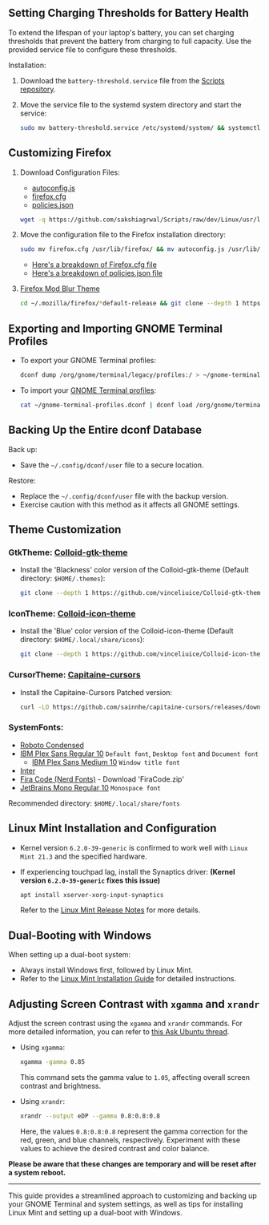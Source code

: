 ## Setting Charging Thresholds for Battery Health

To extend the lifespan of your laptop's battery, you can set charging thresholds that prevent the battery from charging to full capacity. Use the provided service file to configure these thresholds.

Installation:

1. Download the `battery-threshold.service` file from the [Scripts repository](https://github.com/sakshiagrwal/Scripts/blob/dev/Linux/etc/systemd/system/battery-threshold.service).
2. Move the service file to the systemd system directory and start the service:

   ```sh
   sudo mv battery-threshold.service /etc/systemd/system/ && systemctl enable battery-threshold.service && systemctl start battery-threshold.service
   ```

## Customizing Firefox

1. Download Configuration Files:
   - [autoconfig.js](https://github.com/sakshiagrwal/Scripts/blob/main/Windows/Extra/autoconfig.js)
   - [firefox.cfg](https://github.com/sakshiagrwal/Scripts/blob/dev/Linux/usr/lib/firefox/firefox.cfg)
   - [policies.json](https://github.com/sakshiagrwal/Scripts/blob/dev/Linux/usr/lib/firefox/distribution/policies.json)

   ```sh
   wget -q https://github.com/sakshiagrwal/Scripts/raw/dev/Linux/usr/lib/firefox/distribution/policies.json
   ```

2. Move the configuration file to the Firefox installation directory:

   ```sh
   sudo mv firefox.cfg /usr/lib/firefox/ && mv autoconfig.js /usr/lib/firefox/defaults/pref/ && mv policies.json /usr/lib/firefox/distribution/
   ```

   - [Here's a breakdown of Firefox.cfg file](https://github.com/sakshiagrwal/Scripts/commit/29d90e6f4b727b24824584da56e5965cb43d94ea)
   - [Here's a breakdown of policies.json file](https://github.com/sakshiagrwal/Scripts/commit/258124948b51033265574a73336131482e22fc2e)
  
3. [Firefox Mod Blur Theme](https://github.com/datguypiko/Firefox-Mod-Blur)

   ```sh
   cd ~/.mozilla/firefox/*default-release && git clone --depth 1 https://github.com/datguypiko/Firefox-Mod-Blur chrome && cd chrome && shopt -s dotglob && rm -rf !(ASSETS|userChrome.css|userContent.css)
   ```

## Exporting and Importing GNOME Terminal Profiles

- To export your GNOME Terminal profiles:

  ```sh
  dconf dump /org/gnome/terminal/legacy/profiles:/ > ~/gnome-terminal-profiles.dconf
  ```

- To import your [GNOME Terminal profiles](https://github.com/sakshiagrwal/Dotfiles/blob/main/bash/gnome-terminal-profiles.dconf):

  ```sh
  cat ~/gnome-terminal-profiles.dconf | dconf load /org/gnome/terminal/legacy/profiles:/
  ```

## Backing Up the Entire dconf Database

Back up:

- Save the `~/.config/dconf/user` file to a secure location.

Restore:

- Replace the `~/.config/dconf/user` file with the backup version.
- Exercise caution with this method as it affects all GNOME settings.

## Theme Customization

### GtkTheme: [Colloid-gtk-theme](https://github.com/vinceliuice/Colloid-gtk-theme)

- Install the 'Blackness' color version of the Colloid-gtk-theme (Default directory: `$HOME/.themes`):

  ```sh
  git clone --depth 1 https://github.com/vinceliuice/Colloid-gtk-theme && cd Colloid-gtk-theme && ./install.sh --color dark --tweaks black rimless && cd .. && rm -rf Colloid-gtk-theme
  ```

### IconTheme: [Colloid-icon-theme](https://github.com/vinceliuice/Colloid-icon-theme)

- Install the 'Blue' color version of the Colloid-icon-theme (Default directory: `$HOME/.local/share/icons`):

  ```sh
  git clone --depth 1 https://github.com/vinceliuice/Colloid-icon-theme && cd Colloid-icon-theme && ./install.sh && cd .. && rm -rf Colloid-icon-theme
  ```

### CursorTheme: [Capitaine-cursors](https://github.com/keeferrourke/capitaine-cursors)

- Install the Capitaine-Cursors Patched version:

  ```sh
  curl -LO https://github.com/sainnhe/capitaine-cursors/releases/download/r5/Linux.zip && unzip Linux.zip && mv 'Capitaine Cursors' ~/.icons/Capitaine-Cursors
  ```

### SystemFonts:

- [Roboto Condensed](https://fonts.google.com/specimen/Roboto+Condensed)
- [IBM Plex Sans Regular 10](https://fonts.google.com/specimen/IBM+Plex+Sans) `Default font`, `Desktop font` and `Document font`
   - [IBM Plex Sans Medium 10]() `Window title font`
- [Inter](https://fonts.google.com/specimen/Inter)
- [Fira Code (Nerd Fonts)](https://github.com/ryanoasis/nerd-fonts/releases/latest) - Download 'FiraCode.zip'
- [JetBrains Mono Regular 10](https://www.jetbrains.com/lp/mono) `Monospace font`

Recommended directory: `$HOME/.local/share/fonts`

## Linux Mint Installation and Configuration

- Kernel version `6.2.0-39-generic` is confirmed to work well with `Linux Mint 21.3` and the specified hardware.
- If experiencing touchpad lag, install the Synaptics driver: **(Kernel version `6.2.0-39-generic` fixes this issue)**

  ```sh
  apt install xserver-xorg-input-synaptics
  ```

  Refer to the [Linux Mint Release Notes](https://linuxmint.com/rel_virginia.php) for more details.

## Dual-Booting with Windows

When setting up a dual-boot system:

- Always install Windows first, followed by Linux Mint.
- Refer to the [Linux Mint Installation Guide](https://linuxmint-installation-guide.readthedocs.io/en/latest/multiboot.html) for detailed instructions.

## Adjusting Screen Contrast with `xgamma` and `xrandr`

Adjust the screen contrast using the `xgamma` and `xrandr` commands. For more detailed information, you can refer to [this Ask Ubuntu thread](https://askubuntu.com/questions/91195/how-do-i-adjust-the-screen-contrast).

- Using `xgamma`:

  ```sh
  xgamma -gamma 0.85
  ```

  This command sets the gamma value to `1.05`, affecting overall screen contrast and brightness.

- Using `xrandr`:

  ```sh
  xrandr --output eDP --gamma 0.8:0.8:0.8
  ```

  Here, the values `0.8:0.8:0.8` represent the gamma correction for the red, green, and blue channels, respectively. Experiment with these values to achieve the desired contrast and color balance.

**Please be aware that these changes are temporary and will be reset after a system reboot.**

---

This guide provides a streamlined approach to customizing and backing up your GNOME Terminal and system settings, as well as tips for installing Linux Mint and setting up a dual-boot with Windows.

